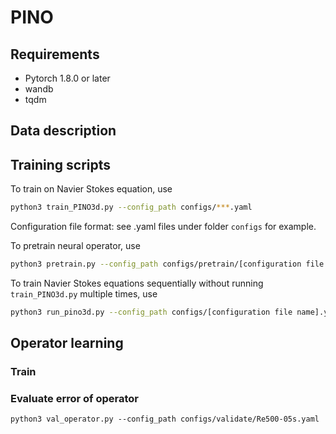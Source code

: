 # PINO

## Requirements
- Pytorch 1.8.0 or later
- wandb
- tqdm

## Data description

## Training scripts
To train on Navier Stokes equation, use
```bash
python3 train_PINO3d.py --config_path configs/***.yaml 
```

Configuration file format: see .yaml files under folder `configs` for example.

To pretrain neural operator, use
```bash
python3 pretrain.py --config_path configs/pretrain/[configuration file name].yaml
```

To train Navier Stokes equations sequentially without running `train_PINO3d.py` multiple times, use

```bash
python3 run_pino3d.py --config_path configs/[configuration file name].yaml --start [index of the first data] --stop [which data to stop]
```

## Operator learning
### Train

### Evaluate error of operator
`python3 val_operator.py --config_path configs/validate/Re500-05s.yaml`